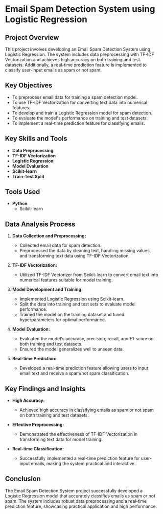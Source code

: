 # Email Spam Detection System using Logistic Regression

## Project Overview

This project involves developing an Email Spam Detection System using Logistic Regression. The system includes data preprocessing with TF-IDF Vectorization and achieves high accuracy on both training and test datasets. Additionally, a real-time prediction feature is implemented to classify user-input emails as spam or not spam.

## Key Objectives

- To preprocess email data for training a spam detection model.
- To use TF-IDF Vectorization for converting text data into numerical features.
- To develop and train a Logistic Regression model for spam detection.
- To evaluate the model's performance on training and test datasets.
- To implement a real-time prediction feature for classifying emails.

## Key Skills and Tools

- **Data Preprocessing**
- **TF-IDF Vectorization**
- **Logistic Regression**
- **Model Evaluation**
- **Scikit-learn**
- **Train-Test Split**

## Tools Used

- **Python**
  - Scikit-learn

## Data Analysis Process

1. **Data Collection and Preprocessing:**
   - Collected email data for spam detection.
   - Preprocessed the data by cleaning text, handling missing values, and transforming text data using TF-IDF Vectorization.

2. **TF-IDF Vectorization:**
   - Utilized TF-IDF Vectorizer from Scikit-learn to convert email text into numerical features suitable for model training.

3. **Model Development and Training:**
   - Implemented Logistic Regression using Scikit-learn.
   - Split the data into training and test sets to evaluate model performance.
   - Trained the model on the training dataset and tuned hyperparameters for optimal performance.

4. **Model Evaluation:**
   - Evaluated the model's accuracy, precision, recall, and F1-score on both training and test datasets.
   - Ensured the model generalizes well to unseen data.

5. **Real-time Prediction:**
   - Developed a real-time prediction feature allowing users to input email text and receive a spam/not spam classification.

## Key Findings and Insights

- **High Accuracy:**
  - Achieved high accuracy in classifying emails as spam or not spam on both training and test datasets.

- **Effective Preprocessing:**
  - Demonstrated the effectiveness of TF-IDF Vectorization in transforming text data for model training.

- **Real-time Classification:**
  - Successfully implemented a real-time prediction feature for user-input emails, making the system practical and interactive.

## Conclusion

The Email Spam Detection System project successfully developed a Logistic Regression model that accurately classifies emails as spam or not spam. The system includes robust data preprocessing and a real-time prediction feature, showcasing practical application and high performance.
